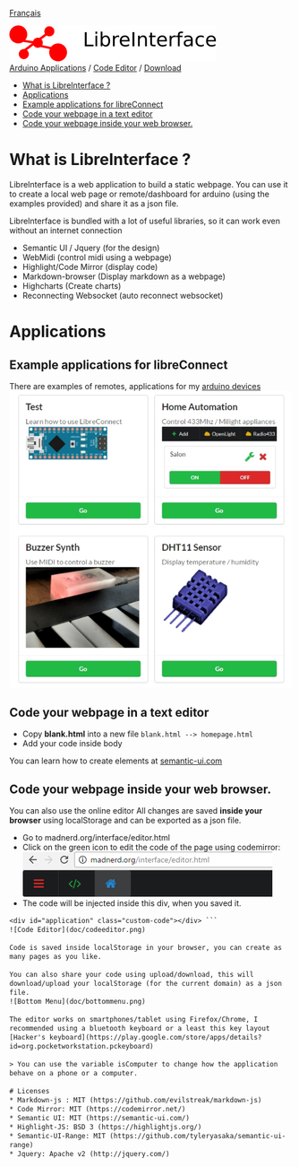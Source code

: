 [Français](https://madnerdorg.github.io/libreinterface/readme_fr)

![LibreInterface banner](doc/libreinterface.png)   
[Arduino Applications](http://madnerd.org/interface) / [Code Editor](http://madnerd.org/interface/editor) / [Download](https://github.com/madnerdorg/libreinterface/archive/master.zip) 

- [What is LibreInterface ?](#what-is-libreinterface-)
- [Applications](#applications)
- [Example applications for libreConnect](#example-applications-for-libreconnect)
- [Code your webpage in a text editor](#code-your-webpage-in-a-text-editor)
- [Code your webpage inside your web browser.](#code-your-webpage-inside-your-web-browser)

# What is LibreInterface ?
LibreInterface is a web application to build a static webpage. 
You can use it to create a local web page or remote/dashboard for arduino (using the examples provided) and share it as a json file.

LibreInterface is bundled with a lot of useful libraries, so it can work even without an internet connection
* Semantic UI / Jquery (for the design)
* WebMidi (control midi using a webpage)
* Highlight/Code Mirror (display code)
* Markdown-browser (Display markdown as a webpage)
* Highcharts (Create charts)
* Reconnecting Websocket (auto reconnect websocket)

# Applications 
## Example applications for libreConnect
There are examples of remotes, applications for my [arduino devices](http://madnerdorg.github.io/libreconnect)  ![Screenshot of libreinterface](doc/libre_interface_demo.jpg)

## Code your webpage in a text editor
* Copy **blank.html** into a new file ```
blank.html --> homepage.html ```
* Add your code inside body

You can learn how to create elements at [semantic-ui.com](https://semantic-ui.com/)

## Code your webpage inside your web browser.
You can also use the online editor 
All changes are saved **inside your browser** using localStorage and can be exported as a json file.

* Go to madnerd.org/interface/editor.html 
* Click on the green icon to edit the code of the page using codemirror:  ![Top Menu](doc/topmenu.png)
* The code will be injected inside this div, when you saved it. 
```
<div id="application" class="custom-code"></div> ```
![Code Editor](doc/codeeditor.png)

Code is saved inside localStorage in your browser, you can create as many pages as you like. 

You can also share your code using upload/download, this will download/upload your localStorage (for the current domain) as a json file. 
![Bottom Menu](doc/bottommenu.png)

The editor works on smartphones/tablet using Firefox/Chrome, I recommended using a bluetooth keyboard or a least this key layout [Hacker's keyboard](https://play.google.com/store/apps/details?id=org.pocketworkstation.pckeyboard) 

> You can use the variable isComputer to change how the application behave on a phone or a computer. 

# Licenses
* Markdown-js : MIT (https://github.com/evilstreak/markdown-js)
* Code Mirror: MIT (https://codemirror.net/) 
* Semantic UI: MIT (https://semantic-ui.com/) 
* Highlight-JS: BSD 3 (https://highlightjs.org/) 
* Semantic-UI-Range: MIT (https://github.com/tyleryasaka/semantic-ui-range)
* Jquery: Apache v2 (http://jquery.com/) 
